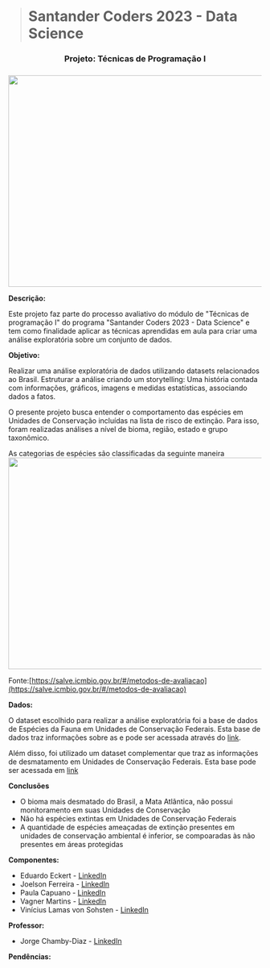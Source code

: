 >  # Santander Coders 2023 - Data Science

 

<center><h3>Projeto: Técnicas de Programação I<h3></center>



<p align="center">
  <img width="720" height="420" src="https://i0.wp.com/jornal.usp.br/wp-content/uploads/2019/09/20190920_00_biodiversidade3.jpg?fit=800%2C420&ssl=1">
</p>

**Descrição:**<br>

Este projeto faz parte do processo avaliativo do módulo de "Técnicas de programação I" do programa "Santander Coders 2023 - Data Science" e tem como finalidade aplicar as técnicas aprendidas em aula para criar uma análise exploratória sobre um conjunto de dados.

  

**Objetivo:**<br>

Realizar uma análise exploratória de dados utilizando datasets relacionados ao Brasil. Estruturar a análise criando um storytelling: Uma história contada com informações, gráficos, imagens e medidas estatísticas, associando dados a fatos.

O presente projeto busca entender o comportamento das espécies em Unidades de Conservação incluídas na lista de risco de extinção. Para isso, foram realizadas análises a nível de bioma, região, estado e grupo taxonômico.

As categorias de espécies são classificadas da seguinte maneira
  <img width="720" height="420" src="https://salve.icmbio.gov.br/img/metodos-de-avaliacao.svg">

Fonte:[https://salve.icmbio.gov.br/#/metodos-de-avaliacao](https://salve.icmbio.gov.br/#/metodos-de-avaliacao)

**Dados:**<br>

O dataset escolhido para realizar a análise exploratória foi a base de dados de Espécies da Fauna em Unidades de Conservação Federais. Esta base de dados traz informações sobre as e pode ser acessada através do [link](https://dados.gov.br/dados/conjuntos-dados/monitoramento-da-biodiversidade-em-unidades-de-conservacao-federais).

Além disso, foi utilizado um dataset complementar que traz as informações de desmatamento em Unidades de Conservação Federais. Esta base pode ser acessada em [link](https://dados.gov.br/dados/conjuntos-dados/incendios-em-unidades-de-conservacao-federais)

**Conclusões**<br>

- O bioma mais desmatado do Brasil, a Mata Atlântica, não possui monitoramento em suas Unidades de Conservação
- Não há espécies extintas em Unidades de Conservação Federais
- A quantidade de espécies ameaçadas de extinção presentes em unidades de conservação ambiental é inferior, se compoaradas às não presentes em áreas protegidas

**Componentes:**<br>

- Eduardo Eckert - <a href="https://www.linkedin.com/in/eduardo-eckert/" target="_blank">LinkedIn</a>
- Joelson Ferreira - <a href="https://www.linkedin.com/in/joelsons/" target="_blank">LinkedIn</a>
- Paula Capuano - <a href="https://www.linkedin.com/in/paulacapuano/" target="_blank">LinkedIn</a>
- Vagner Martins - <a href="https://www.linkedin.com/in/vagner-martins/" target="_blank">LinkedIn</a>
- Vinícius Lamas von Sohsten - <a href="https://www.linkedin.com/in/vinicius-sohsten/" target="_blank">LinkedIn</a>
  
**Professor:**<br>

- Jorge Chamby-Diaz - [LinkedIn](https://www.linkedin.com/in/jchambyd/)
    
**Pendências:**<br>


